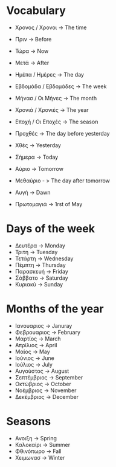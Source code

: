 # Vocabulary

- Χρονος / Χρονοι -> The time

- Πριν -> Before
- Τώρα -> Now
- Μετά -> After

- Ημέπα / Ημέρες -> The day
- Εβδομάδα / Εβδομάδες -> The week
- Μήνασ / Οι Μήνες -> The month
- Χρονιά / Χρονιές -> The year
- Εποχή / Οι Εποχές -> The season

- Προχθές -> The day before yesterday
- Χθές -> Yesterday
- Σήμερα  -> Today
- Αύριο -> Tomorrow
- Μεθαύριο - > The day after tomorrow

- Αυγή -> Dawn

- Πρωτομαγιά -> 1rst of May

# Days of the week

- Δευτέρα -> Monday
- Τριτη -> Tuesday
- Τετάρτη -> Wednesday
- Πέμπτη -> Thursday
- Παρασκευή -> Friday
- Σάββατο -> Saturday
- Κυριακύ -> Sunday

# Months of the year

- Ιανουαριος -> Januray
- Φεβρουαριος -> February
- Μαρτίος -> March
- Απρίλιος -> April
- Μαίος -> May
- Ιούνιος -> June
- Ιούλιος -> July
- Αυγούστος -> August
- Σεπτέμβριος -> September
- Οκτώβριος -> October
- Νοέμβριος -> November
- Δεκέμβριος -> December

# Seasons

- Ανοιξη -> Spring
- Καλοκαίρι -> Summer
- Φθινόπωρο -> Fall
- Χειμωνασ -> Winter
